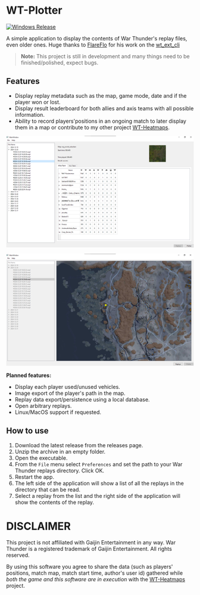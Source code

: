 # WT-Plotter

[![Windows Release](https://github.com/Sgambe33/WT-Plotter/actions/workflows/windows_release.yaml/badge.svg)](https://github.com/Sgambe33/WT-Plotter/actions/workflows/windows_release.yaml)

A simple application to display the contents of War Thunder's replay files, even older ones.
Huge thanks to [FlareFlo](https://github.com/FlareFlo) for his work on the [wt_ext_cli](https://github.com/Warthunder-Open-Source-Foundation/wt_ext_cli)
> **Note:** This project is still in development and many things need to be finished/polished, expect bugs.

## Features

- Display replay metadata such as the map, game mode, date and if the player won or lost.
- Display result leaderboard for both allies and axis teams with all possible information.
- Ability to record players'positions in an ongoing match to later display them in a map or contribute to my other project [WT-Heatmaps](http://warthunder-heatmaps.crabdance.com/).

![img.png](.github/readme_assets/image.png)

![img_1.png](.github/readme_assets/image2.png)


**Planned features:**

- Display each player used/unused vehicles.
- Image export of the player's path in the map.
- Replay data export/persistence using a local database.
- Open arbitrary replays.
- Linux/MacOS support if requested.

## How to use

1. Download the latest release from the releases page.
2. Unzip the archive in an empty folder.
3. Open the executable.
4. From the `File` menu select `Preferences` and set the path to your War Thunder replays directory. Click OK.
5. Restart the app.
6. The left side of the application will show a list of all the replays in the directory that can be read.
7. Select a replay from the list and the right side of the application will show the contents of the replay.

# DISCLAIMER
This project is not affiliated with Gaijin Entertainment in any way. War Thunder is a registered trademark of Gaijin Entertainment. All rights reserved.

By using this software you agree to share the data (such as players' positions, match map, match start time, author's user id) gathered while *both the game and this software are in execution* with the [WT-Heatmaps](http://warthunder-heatmaps.crabdance.com/) project.
